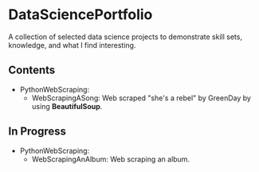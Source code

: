 # DataSciencePortfolio
A collection of selected data science projects to demonstrate skill sets, knowledge, and what I find interesting.

## Contents
- PythonWebScraping:
  - WebScrapingASong: Web scraped "she's a rebel" by GreenDay by using **BeautifulSoup**.

## In Progress
- PythonWebScraping:
  - WebScrapingAnAlbum: Web scraping an album.
